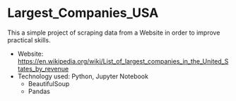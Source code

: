 # Largest_Companies_USA
This a simple project of scraping data from a Website in order to improve practical skills.
- Website: https://en.wikipedia.org/wiki/List_of_largest_companies_in_the_United_States_by_revenue
- Technology used: Python, Jupyter Notebook
    - BeautifulSoup
    - Pandas
